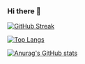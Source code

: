 ### Hi there 👋

[![GitHub Streak](https://streak-stats.demolab.com?user=redkhalil&theme=radical)](https://git.io/streak-stats)

[![Top Langs](https://github-readme-stats.vercel.app/api/top-langs/?username=redkhalil)](https://github.com/anuraghazra/github-readme-stats)

[![Anurag's GitHub stats](https://github-readme-stats.vercel.app/api?username=redkhalil)](https://github.com/anuraghazra/github-readme-stats)
